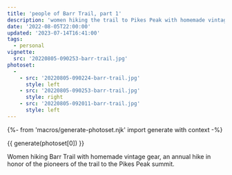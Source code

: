 ```yaml
---
title: 'people of Barr Trail, part 1'
description: 'women hiking the trail to Pikes Peak with homemade vintage gear'
date: '2022-08-05T22:00:00'
updated: '2023-07-14T16:41:00'
tags:
  - personal
vignette:
  src: '20220805-090253-barr-trail.jpg'
photoset:
  - 
    - src: '20220805-090224-barr-trail.jpg'
      style: left
    - src: '20220805-090253-barr-trail.jpg'
      style: right
    - src: '20220805-092011-barr-trail.jpg'
      style: left
---
```


{%- from 'macros/generate-photoset.njk' import generate with context -%}

{{ generate(photoset[0]) }}

Women hiking Barr Trail with homemade vintage gear, an annual hike in honor of the pioneers of the trail to the Pikes Peak summit.